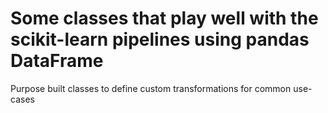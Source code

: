 # Some classes that play well with the scikit-learn pipelines using pandas DataFrame

Purpose built classes to define custom transformations for common use-cases
